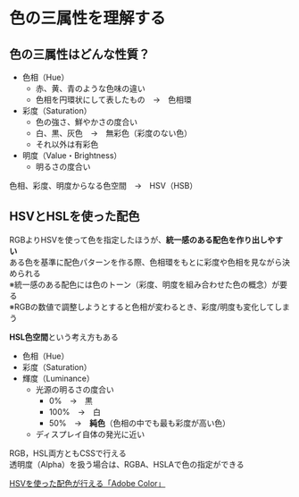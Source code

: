 # 色の三属性を理解する

## 色の三属性はどんな性質？

- 色相（Hue）
  - 赤、黄、青のような色味の違い
  - 色相を円環状にして表したもの　→　色相環
- 彩度（Saturation）
  - 色の強さ、鮮やかさの度合い
  - 白、黒、灰色　→　無彩色（彩度のない色）
  - それ以外は有彩色
- 明度（Value・Brightness）
  - 明るさの度合い

色相、彩度、明度からなる色空間　→　HSV（HSB）

## HSVとHSLを使った配色

RGBよりHSVを使って色を指定したほうが、**統一感のある配色を作り出しやすい**  
ある色を基準に配色パターンを作る際、色相環をもとに彩度や色相を見ながら決められる  
※統一感のある配色には色のトーン（彩度、明度を組み合わせた色の概念）が要る  
※RGBの数値で調整しようとすると色相が変わるとき、彩度/明度も変化してしまう

**HSL色空間**という考え方もある

- 色相（Hue）
- 彩度（Saturation）
- 輝度（Luminance）
  - 光源の明るさの度合い
    - 0%　→　黒
    - 100%　→　白
    - 50%　→　**純色**（色相の中でも最も彩度が高い色）
  - ディスプレイ自体の発光に近い

RGB，HSL両方ともCSSで行える  
透明度（Alpha）を扱う場合は、RGBA、HSLAで色の指定ができる

[HSVを使った配色が行える「Adobe Color」](https://color.adobe.com/create/color-wheel)
